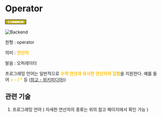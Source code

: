 <d-title>

# Operator

</d-title>

<d-label>

<d-inner>

![Common](../../2TAT1C/Label_Common.png)

</d-inner>

<d-inner>

![Backend](../2TAT1C/Label_Backend.png)

</d-inner>

</d-label>

<d-origin>

원형 : operator

</d-origin>

<d-mean>

의미  : <span style="color:#FFBF00; font-weight:bold;">연산자</span>

</d-mean>

<d-pronunciation>

발음 : 오퍼레이터

</d-pronunciation>

<d-content>

프로그래밍 언어는 일반적으로 <span style="color:#FFBF00; font-weight:bold;">수학 연산과 유사한 연산자의 집합</span>을 지원한다. 예를 들어 <span style="color:#FFBF00; font-weight:bold;">+ - / *</span> 등
([참고 - 위키피디아](https://ko.wikipedia.org/wiki/%EC%97%B0%EC%82%B0%EC%9E%90_(%ED%94%84%EB%A1%9C%EA%B7%B8%EB%9E%98%EB%B0%8D))))

</d-content>

<d-relation>

## 관련 기술

<d-inner>

1. 프로그래밍 언어 ( 자세한 연산자의 종류는 위의 참고 페이지에서 확인 가능 )

</d-inner>

</d-relation>
